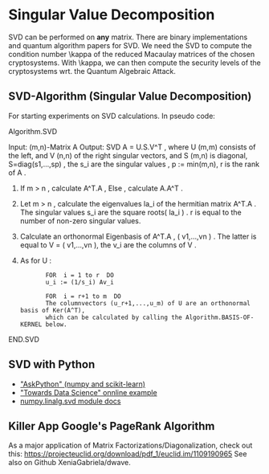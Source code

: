 # Singular Value Decomposition

SVD can be performed on **any** matrix. There are binary implementations and quantum algorithm papers for SVD. We need the SVD to compute the condition number \kappa of the reduced Macaulay matrices of the chosen cryptosystems. With \kappa, we can then compute the security levels of the cryptosystems wrt. the Quantum Algebraic Attack.



## SVD-Algorithm (Singular Value Decomposition)

For starting experiments on SVD calculations. In pseudo code:

Algorithm.SVD

Input: (m,n)-Matrix A
Output: SVD  A = U.S.V^T  ,
where U (m,m) consists of the left, and V (n,n) of the right singular vectors, and
S (m,n) is diagonal, S=diag(s1,...,sp) , the s_i are the singular values , p := min(m,n), r is the rank of A .

1. If m > n , calculate A^T.A , Else , calculate A.A^T .
2. Let m > n , calculate the eigenvalues la_i of the hermitian matrix A^T.A .
   The singular values s_i are the square roots( la_i ) .
   r is equal to the number of non-zero singular values.
3. Calculate an orthonormal Eigenbasis of A^T.A , ( v1,...,vn ) .
   The latter is equal to V = ( v1,...,vn ), the v_i are the columns of V .
4. As for U :

              FOR  i = 1 to r  DO
              u_i := (1/s_i) Av_i 
   
              FOR  i = r+1 to m  DO
              The columnvectors (u_r+1,...,u_m) of U are an orthonormal basis of Ker(A^T),
              which can be calculated by calling the Algorithm.BASIS-OF-KERNEL below.
END.SVD    


## SVD with Python

* ["AskPython" (numpy and scikit-learn)](https://www.askpython.com/python/examples/singular-value-decomposition)
* ["Towards Data Science" onnline example](https://towardsdatascience.com/singular-value-decomposition-example-in-python-dab2507d85a0)
* [numpy.linalg.svd module docs](https://numpy.org/doc/stable/reference/generated/numpy.linalg.svd.html)


## Killer App Google's PageRank Algorithm

As a major application of Matrix Factorizations/Diagonalization, check out this: https://projecteuclid.org/download/pdf_1/euclid.im/1109190965
See also on Github XeniaGabriela/dwave.